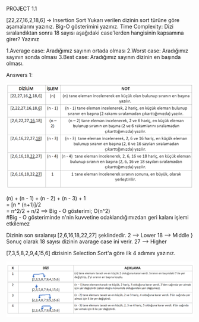 PROJECT 1.1 

[22,27,16,2,18,6] -> Insertion Sort 
Yukarı verilen dizinin sort türüne göre aşamalarını yazınız. 
Big-O gösterimini yazınız. 
Time Complexity: Dizi sıralandıktan sonra 18 sayısı aşağıdaki case'lerden hangisinin kapsamına girer? Yazınız 

1.Average case: Aradığımız sayının ortada olması 
2.Worst case: Aradığımız sayının sonda olması 
3.Best case: Aradığımız sayının dizinin en başında olması. 

 
Answers 1: 

![alt text](https://github.com/mr0kocaman/Kodluyoruz_BaslangicSeviyesi_BackEnd_Patikasi/blob/main/image-1.png)

(n) + (n - 1) + (n - 2) + (n - 3) + 1  
= [n * (n+1)]/2  
= n^2/2 + n/2 
==> Big - O gösterimi; O(n^2)  
#Big - O gösteriminde n'nin kuvvetine odaklandığımızdan geri kalanı işlemi etkilemez  

Dizinin son sıralanışı [2,6,16,18,22,27] şeklindedir. 
2   --> Lower 
18 --> Middle      }    Sonuç olarak 18 sayısı dizinin avarage  case ini verir. 
27 --> Higher  

[7,3,5,8,2,9,4,15,6] dizisinin Selection Sort'a göre ilk 4 adımını yazınız. 

![alt text](https://github.com/mr0kocaman/Kodluyoruz_BaslangicSeviyesi_BackEnd_Patikasi/blob/main/image-2.png)

